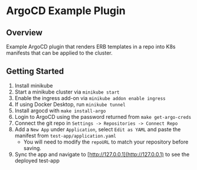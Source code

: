 # ArgoCD Example Plugin

## Overview
Example ArgoCD plugin that renders ERB templates in a repo into K8s manifests that can be applied to the cluster.

## Getting Started

1. Install minikube
1. Start a minikube cluster via `minikube start`
1. Enable the ingress add-on via `minikube addon enable ingress`
1. If using Docker Desktop, run `minikube tunnel`
1. Install argocd with `make install-argo`
1. Login to ArgoCD using the password returned from `make get-argo-creds`
1. Connect the git repo in `Settings -> Repositories -> Connect Repo`
1. Add a `New App` under `Application`, select `Edit as YAML` and paste the manifest from `test-app/application.yaml`
    - You will need to modify the `repoURL` to match your repository before saving.
1. Sync the app and navigate to [http://127.0.0.1](http://127.0.0.1) to see the deployed test-app

